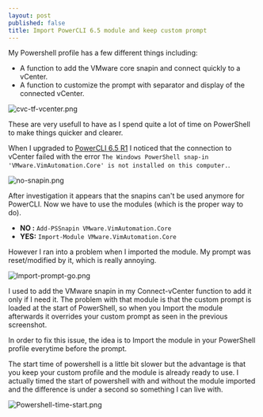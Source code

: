 ```yaml
---
layout: post
published: false
title: Import PowerCLI 6.5 module and keep custom prompt
---
```

My Powershell profile has a few different things including:
- A function to add the VMware core snapin and connect quickly to a vCenter.
- A function to customize the prompt with separator and display of the connected vCenter.

![cvc-tf-vcenter.png]({{site.baseurl}}/img/cvc-tf-vcenter.png)

These are very usefull to have as I spend quite a lot of time on PowerShell to make things quicker and clearer.

When I upgraded to [PowerCLI 6.5 R1](http://blogs.vmware.com/PowerCLI/2016/11/new-release-powercli-6-5-r1.html) I noticed that the connection to vCenter failed with the error ```The Windows PowerShell snap-in 'VMware.VimAutomation.Core' is not installed on this computer.```.

![no-snapin.png]({{site.baseurl}}/img/no-snapin.png)

After investigation it appears that the snapins can't be used anymore for PowerCLI. Now we have to use the modules (which is the proper way to do). 

- **NO :** ```Add-PSSnapin VMware.VimAutomation.Core```
- **YES:** ```Import-Module VMware.VimAutomation.Core```

However I ran into a problem when I imported the module. My prompt was reset/modified by it, which is really annoying.

![Import-prompt-go.png]({{site.baseurl}}/img/Import-prompt-go.png)

I used to add the VMware snapin in my Connect-vCenter function to add it only if I need it. The problem with that module is that the custom prompt is loaded at the start of PowerShell, so when you Import the module afterwards it overrides your custom prompt as seen in the previous screenshot.

In order to fix this issue, the idea is to Import the module in your PowerShell profile everytime before the prompt. 

The start time of powershell is a little bit slower but the advantage is that you keep your custom profile and the module is already ready to use. I actually timed the start of powershell with and without the module imported and the difference is under a second so something I can live with.

![Powershell-time-start.png]({{site.baseurl}}/img/Powershell-time-start.png)